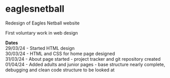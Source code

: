 # eaglesnetball
Redesign of Eagles Netball website

First voluntary work in web design

**Dates** <br>
29/03/24 - Started HTML design <br>
30/03/24 - HTML and CSS for home page designed<br>
31/03/24 - About page started - project tracker and git repository created<br>
01/04/24 - Added adults and junior pages - base structure nearly complete, debugging and clean code structure to be looked at
